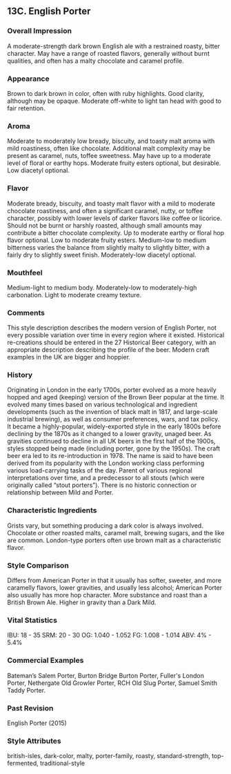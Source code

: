 ## 13C. English Porter

### Overall Impression

A moderate-strength dark brown English ale with a restrained roasty, bitter character. May have a range of roasted flavors, generally without burnt qualities, and often has a malty chocolate and caramel profile.

### Appearance

Brown to dark brown in color, often with ruby highlights. Good clarity, although may be opaque. Moderate off-white to light tan head with good to fair retention.

### Aroma

Moderate to moderately low bready, biscuity, and toasty malt aroma with mild roastiness, often like chocolate. Additional malt complexity may be present as caramel, nuts, toffee sweetness. May have up to a moderate level of floral or earthy hops. Moderate fruity esters optional, but desirable. Low diacetyl optional.

### Flavor

Moderate bready, biscuity, and toasty malt flavor with a mild to moderate chocolate roastiness, and often a significant caramel, nutty, or toffee character, possibly with lower levels of darker flavors like coffee or licorice. Should not be burnt or harshly roasted, although small amounts may contribute a bitter chocolate complexity. Up to moderate earthy or floral hop flavor optional. Low to moderate fruity esters. Medium-low to medium bitterness varies the balance from slightly malty to slightly bitter, with a fairly dry to slightly sweet finish. Moderately-low diacetyl optional.

### Mouthfeel

Medium-light to medium body. Moderately-low to moderately-high carbonation. Light to moderate creamy texture.

### Comments

This style description describes the modern version of English Porter, not every possible variation over time in every region where it existed. Historical re-creations should be entered in the 27 Historical Beer category, with an appropriate description describing the profile of the beer. Modern craft examples in the UK are bigger and hoppier.

### History

Originating in London in the early 1700s, porter evolved as a more heavily hopped and aged (keeping) version of the Brown Beer popular at the time. It evolved many times based on various technological and ingredient developments (such as the invention of black malt in 1817, and large-scale industrial brewing), as well as consumer preferences, wars, and tax policy. It became a highly-popular, widely-exported style in the early 1800s before declining by the 1870s as it changed to a lower gravity, unaged beer. As gravities continued to decline in all UK beers in the first half of the 1900s, styles stopped being made (including porter, gone by the 1950s). The craft beer era led to its re-introduction in 1978. The name is said to have been derived from its popularity with the London working class performing various load-carrying tasks of the day. Parent of various regional interpretations over time, and a predecessor to all stouts (which were originally called “stout porters”). There is no historic connection or relationship between Mild and Porter.

### Characteristic Ingredients

Grists vary, but something producing a dark color is always involved. Chocolate or other roasted malts, caramel malt, brewing sugars, and the like are common. London-type porters often use brown malt as a characteristic flavor.

### Style Comparison

Differs from American Porter in that it usually has softer, sweeter, and more caramelly flavors, lower gravities, and usually less alcohol; American Porter also usually has more hop character. More substance and roast than a British Brown Ale. Higher in gravity than a Dark Mild.

### Vital Statistics

IBU: 18 - 35
SRM: 20 - 30
OG: 1.040 - 1.052
FG: 1.008 - 1.014
ABV: 4% - 5.4%

### Commercial Examples

Bateman’s Salem Porter, Burton Bridge Burton Porter, Fuller's London Porter, Nethergate Old Growler Porter, RCH Old Slug Porter, Samuel Smith Taddy Porter.

### Past Revision

English Porter (2015)

### Style Attributes

british-isles, dark-color, malty, porter-family, roasty, standard-strength, top-fermented, traditional-style